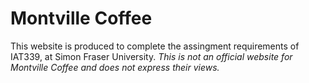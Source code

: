 # Montville Coffee

This website is produced to complete the assingment requirements of IAT339, at Simon Fraser University.
_This is not an official website for Montville Coffee and does not express their views._
